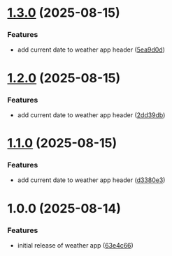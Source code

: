 # [1.3.0](https://github.com/teodor-mosteanu/weather/compare/v1.2.0...v1.3.0) (2025-08-15)


### Features

* add current date to weather app header ([5ea9d0d](https://github.com/teodor-mosteanu/weather/commit/5ea9d0d4f142c77ad83e71a9ea20e411c82d408a))

# [1.2.0](https://github.com/teodor-mosteanu/weather/compare/v1.1.0...v1.2.0) (2025-08-15)


### Features

* add current date to weather app header ([2dd39db](https://github.com/teodor-mosteanu/weather/commit/2dd39dbc924db1846a1b5ebc05013d238c6fb814))

# [1.1.0](https://github.com/teodor-mosteanu/weather/compare/v1.0.0...v1.1.0) (2025-08-15)


### Features

* add current date to weather app header ([d3380e3](https://github.com/teodor-mosteanu/weather/commit/d3380e34dc5a12ba96071cbf5743ced396839644))

# 1.0.0 (2025-08-14)


### Features

* initial release of weather app ([63e4c66](https://github.com/teodor-mosteanu/weather/commit/63e4c6690f9a07624ed5ff18bc7d5618c1e4ff86))
